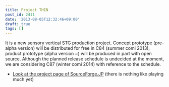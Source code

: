 ```yaml
---
title: Project THIN
post_id: 2411
date: '2013-08-05T12:32:46+09:00'
draft: true
tags: []
---
```


It is a new sensory vertical STG production project. Concept prototype (pre-alpha version) will be distributed for free in C84 (summer comi 2013), product prototype (alpha version ~) will be produced in part with open source. Although the planned release schedule is undecided at the moment, we are considering C87 (winter comi 2014) with reference to the schedule.

*   [Look at the project page of SourceForge.JP](http://thin.sourceforge.jp/) (there is nothing like playing much yet)
